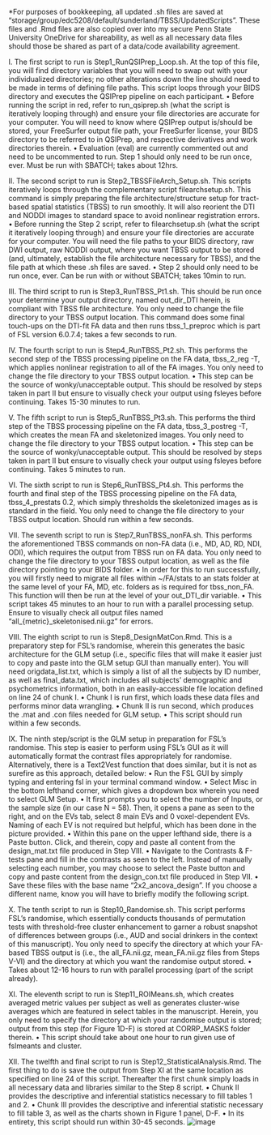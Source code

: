 *For purposes of bookkeeping, all updated .sh files are saved at “storage/group/edc5208/default/sunderland/TBSS/UpdatedScripts”. These files and .Rmd files are also copied over into my secure Penn State University OneDrive for shareability, as well as all necessary data files should those be shared as part of a data/code availability agreement.

I. The first script to run is Step1_RunQSIPrep_Loop.sh. At the top of this file, you will find directory variables that you will need to swap out with your individualized directories; no other alterations down the line should need to be made in terms of defining file paths. This script loops through your BIDS directory and executes the QSIPrep pipeline on each participant.
•	Before running the script in red, refer to run_qsiprep.sh (what the script is iteratively looping through) and ensure your file directories are accurate for your computer. You will need to know where QSIPrep output is/should be stored, your FreeSurfer output file path, your FreeSurfer license, your BIDS directory to be referred to in QSIPrep, and respective derivatives and work directories therein.
•	Evaluation (eval) are currently commented out and need to be uncommented to run. Step 1 should only need to be run once, ever. Must be run with SBATCH; takes about 12hrs.

II. The second script to run is Step2_TBSSFileArch_Setup.sh. This scripts iteratively loops through the complementary script filearchsetup.sh. This command is simply preparing the file architecture/structure setup for tract-based spatial statistics (TBSS) to run smoothly. It will also reorient the DTI and NODDI images to standard space to avoid nonlinear registration errors.
•	Before running the Step 2 script, refer to filearchsetup.sh (what the script it iteratively looping through) and ensure your file directories are accurate for your computer. You will need the file paths to your BIDS directory, raw DWI output, raw NODDI output, where you want TBSS output to be stored (and, ultimately, establish the file architecture necessary for TBSS), and the file path at which these .sh files are saved.
•	Step 2 should only need to be run once, ever. Can be run with or without SBATCH; takes 10min to run.

III. The third script to run is Step3_RunTBSS_Pt1.sh. This should be run once your determine your output directory, named out_dir_DTI herein, is compliant with TBSS file architecture. You only need to change the file directory to your TBSS output location. This command does some final touch-ups on the DTI-fit FA data and then runs tbss_1_preproc which is part of FSL version 6.0.7.4; takes a few seconds to run.

IV. The fourth script to run is Step4_RunTBSS_Pt2.sh. This performs the second step of the TBSS processing pipeline on the FA data, tbss_2_reg -T, which applies nonlinear registration to all of the FA images. You only need to change the file directory to your TBSS output location.
•	This step can be the source of wonky/unacceptable output. This should be resolved by steps taken in part II but ensure to visually check your output using fsleyes before continuing. Takes 15-30 minutes to run.

V. The fifth script to run is Step5_RunTBSS_Pt3.sh. This performs the third step of the TBSS processing pipeline on the FA data, tbss_3_postreg -T, which creates the mean FA and skeletonized images. You only need to change the file directory to your TBSS output location.
•	This step can be the source of wonky/unacceptable output. This should be resolved by steps taken in part II but ensure to visually check your output using fsleyes before continuing. Takes 5 minutes to run.

VI. The sixth script to run is Step6_RunTBSS_Pt4.sh. This performs the fourth and final step of the TBSS processing pipeline on the FA data, tbss_4_prestats 0.2, which simply thresholds the skeletonized images as is standard in the field. You only need to change the file directory to your TBSS output location. Should run within a few seconds.

VII. The seventh script to run is Step7_RunTBSS_nonFA.sh. This performs the aforementioned TBSS commands on non-FA data (i.e., MD, AD, RD, NDI, ODI), which requires the output from TBSS run on FA data. You only need to change the file directory to your TBSS output location, as well as the file directory pointing to your BIDS folder.
•	In order for this to run successfully, you will firstly need to migrate all files within ~/FA/stats to an stats folder at the same level of your FA, MD, etc. folders as is required for tbss_non_FA. This function will then be run at the level of your out_DTI_dir variable.
•	This script takes 45 minutes to an hour to run with a parallel processing setup. Ensure to visually check all output files named “all_{metric}_skeletonised.nii.gz” for errors.

VIII. The eighth script to run is Step8_DesignMatCon.Rmd. This is a preparatory step for FSL’s randomise, wherein this generates the basic architecture for the GLM setup (i.e., specific files that will make it easier just to copy and paste into the GLM setup GUI than manually enter). You will need origdata_list.txt, which is simply a list of all the subjects by ID number, as well as final_data.txt, which includes all subjects’ demographic and psychometrics information, both in an easily-accessible file location defined on line 24 of chunk I.
•	Chunk I is run first, which loads these data files and performs minor data wrangling.
•	Chunk II is run second, which produces the .mat and .con files needed for GLM setup.
•	This script should run within a few seconds.


IX. The ninth step/script is the GLM setup in preparation for FSL’s randomise. This step is easier to perform using FSL’s GUI as it will automatically format the contrast files appropriately for randomise. Alternatively, there is a Text2Vest function that does similar, but it is not as surefire as this approach, detailed below:
•	Run the FSL GUI by simply typing and entering fsl in your terminal command window.
•	Select Misc in the bottom lefthand corner, which gives a dropdown box wherein you need to select GLM Setup.
•	It first prompts you to select the number of Inputs, or the sample size (in our case N = 58). Then, it opens a pane as seen to the right, and on the EVs tab, select 8 main EVs and 0 voxel-dependent EVs. Naming of each EV is not required but helpful, which has been done in the picture provided.
•	Within this pane on the upper lefthand side, there is a Paste button. Click, and therein, copy and paste all content from the design_mat.txt file produced in Step VIII.
•	Navigate to the Contrasts & F-tests pane and fill in the contrasts as seen to the left. Instead of manually selecting each number, you may choose to select the Paste button and copy and paste content from the design_con.txt file produced in Step VII.
•	Save these files with the base name “2x2_ancova_design”. If you choose a different name, know you will have to briefly modify the following script.

X. The tenth script to run is Step10_Randomise.sh. This script performs FSL’s randomise, which essentially conducts thousands of permutation tests with threshold-free cluster enhancement to garner a robust snapshot of differences between groups (i.e., AUD and social drinkers in the context of this manuscript). You only need to specify the directory at which your FA-based TBSS output is (i.e., the all_FA.nii.gz, mean_FA.nii.gz files from Steps V-VI) and the directory at which you want the randomise output stored.
•	Takes about 12-16 hours to run with parallel processing (part of the script already).

XI. The eleventh script to run is Step11_ROIMeans.sh, which creates averaged metric values per subject as well as generates cluster-wise averages which are featured in select tables in the manuscript. Herein, you only need to specify the directory at which your randomise output is stored; output from this step (for Figure 1D-F) is stored at CORRP_MASKS folder therein.
•	This script should take about one hour to run given use of fslmeants and cluster.


XII. The twelfth and final script to run is Step12_StatisticalAnalysis.Rmd. The first thing to do is save the output from Step XI at the same location as specified on line 24 of this script. Thereafter the first chunk simply loads in all necessary data and libraries similar to the Step 8 script.
•	Chunk II provides the descriptive and inferential statistics necessary to fill tables 1 and 2.
•	Chunk III provides the descriptive and inferential statistic necessary to fill table 3, as well as the charts shown in Figure 1 panel, D-F.
•	In its entirety, this script should run within 30-45 seconds.
![image](https://github.com/user-attachments/assets/c5663814-1f6e-45f9-9470-ed159f675fbf)
